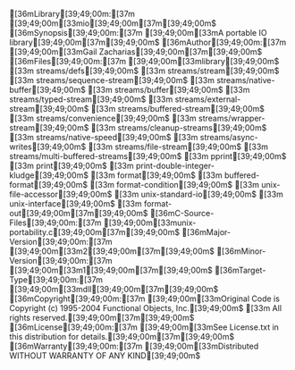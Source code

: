 [36mLibrary[39;49;00m:[37m       [39;49;00m[33mio[39;49;00m[37m[39;49;00m$
[36mSynopsis[39;49;00m:[37m      [39;49;00m[33mA portable IO library[39;49;00m[37m[39;49;00m$
[36mAuthor[39;49;00m:[37m        [39;49;00m[33mGail Zacharias[39;49;00m[37m[39;49;00m$
[36mFiles[39;49;00m:[37m	[39;49;00m[33mlibrary[39;49;00m$
[33m	streams/defs[39;49;00m$
[33m	streams/stream[39;49;00m$
[33m	streams/sequence-stream[39;49;00m$
[33m        streams/native-buffer[39;49;00m$
[33m	streams/buffer[39;49;00m$
[33m	streams/typed-stream[39;49;00m$
[33m	streams/external-stream[39;49;00m$
[33m	streams/buffered-stream[39;49;00m$
[33m	streams/convenience[39;49;00m$
[33m	streams/wrapper-stream[39;49;00m$
[33m	streams/cleanup-streams[39;49;00m$
[33m        streams/native-speed[39;49;00m$
[33m        streams/async-writes[39;49;00m$
[33m        streams/file-stream[39;49;00m$
[33m        streams/multi-buffered-streams[39;49;00m$
[33m        pprint[39;49;00m$
[33m        print[39;49;00m$
[33m        print-double-integer-kludge[39;49;00m$
[33m	format[39;49;00m$
[33m	buffered-format[39;49;00m$
[33m	format-condition[39;49;00m$
[33m        unix-file-accessor[39;49;00m$
[33m	unix-standard-io[39;49;00m$
[33m	unix-interface[39;49;00m$
[33m	format-out[39;49;00m[37m[39;49;00m$
[36mC-Source-Files[39;49;00m:[37m	[39;49;00m[33munix-portability.c[39;49;00m[37m[39;49;00m$
[36mMajor-Version[39;49;00m:[37m [39;49;00m[33m2[39;49;00m[37m[39;49;00m$
[36mMinor-Version[39;49;00m:[37m [39;49;00m[33m1[39;49;00m[37m[39;49;00m$
[36mTarget-Type[39;49;00m:[37m   [39;49;00m[33mdll[39;49;00m[37m[39;49;00m$
[36mCopyright[39;49;00m:[37m    [39;49;00m[33mOriginal Code is Copyright (c) 1995-2004 Functional Objects, Inc.[39;49;00m$
[33m              All rights reserved.[39;49;00m[37m[39;49;00m$
[36mLicense[39;49;00m:[37m      [39;49;00m[33mSee License.txt in this distribution for details.[39;49;00m[37m[39;49;00m$
[36mWarranty[39;49;00m:[37m     [39;49;00m[33mDistributed WITHOUT WARRANTY OF ANY KIND[39;49;00m$
